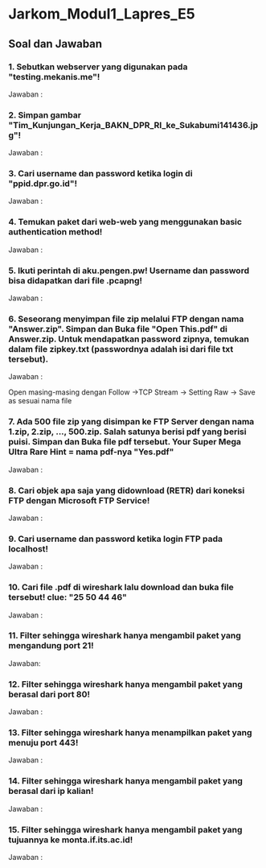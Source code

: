 # Jarkom_Modul1_Lapres_E5
## Soal dan Jawaban
### 1. Sebutkan webserver yang digunakan pada "testing.mekanis.me"!
Jawaban : 

### 2. Simpan gambar "Tim_Kunjungan_Kerja_BAKN_DPR_RI_ke_Sukabumi141436.jpg"!
Jawaban :


### 3. Cari username dan password ketika login di "ppid.dpr.go.id"!
Jawaban :

### 4. Temukan paket dari web-web yang menggunakan basic authentication method!
Jawaban :









### 5. Ikuti perintah di aku.pengen.pw! Username dan password bisa didapatkan dari file .pcapng!
Jawaban :




### 6. Seseorang menyimpan file zip melalui FTP dengan nama "Answer.zip". Simpan dan Buka file "Open This.pdf" di Answer.zip. Untuk mendapatkan password zipnya, temukan dalam file zipkey.txt (passwordnya adalah isi dari file txt tersebut).
Jawaban :



Open masing-masing dengan Follow ->TCP Stream -> Setting Raw -> Save as sesuai nama file





### 7. Ada 500 file zip yang disimpan ke FTP Server dengan nama 1.zip, 2.zip, ..., 500.zip. Salah satunya berisi pdf yang berisi puisi. Simpan dan Buka file pdf tersebut. Your Super Mega Ultra Rare Hint = nama pdf-nya "Yes.pdf"
Jawaban :






### 8. Cari objek apa saja yang didownload (RETR) dari koneksi FTP dengan Microsoft FTP Service!
Jawaban :





### 9. Cari username dan password ketika login FTP pada localhost!
Jawaban :


### 10. Cari file .pdf di wireshark lalu download dan buka file tersebut! clue: "25 50 44 46" 
Jawaban :






### 11. Filter sehingga wireshark hanya mengambil paket yang mengandung port 21!
Jawaban:




### 12. Filter sehingga wireshark hanya mengambil paket yang berasal dari port 80!
Jawaban :



### 13. Filter sehingga wireshark hanya menampilkan paket yang menuju port 443!
Jawaban :


### 14. Filter sehingga wireshark hanya mengambil paket yang berasal dari ip kalian!
Jawaban :




### 15. Filter sehingga wireshark hanya mengambil paket yang tujuannya ke monta.if.its.ac.id!
Jawaban :


